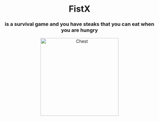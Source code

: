 <div align="center">
<h1>FistX</h1> <h3> is a survival game and you have steaks that you can eat when you are hungry</h3>
<img alt="Chest" src="https://github.com/AEDXDEV/FistX/blob/main/icon.png" width="256" height="256"></img>
</div>
